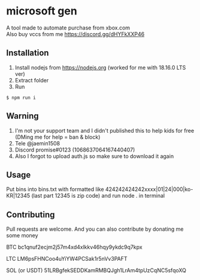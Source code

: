 # microsoft gen
A tool made to automate purchase from xbox.com
<br />
Also buy vccs from me https://discord.gg/dHYFkXXP46

## Installation
1. Install nodejs from https://nodejs.org (worked for me with 18.16.0 LTS ver)
2. Extract folder
3. Run
```
$ npm run i
```

## Warning
1. I'm not your support team and I didn't published this to help kids for free (DMing me for help = ban & block)
2. Tele @jaemin1508
3. Discord promise#0123 (1068637064167440407)
4. Also I forgot to upload auth.js so make sure to download it again

## Usage
Put bins into bins.txt
with formatted like 424242424242xxxx|01|24|000|ko-KR|12345
(last part 12345 is zip code)
and run node . in terminal

## Contributing
Pull requests are welcome.
And you can also contribute by donating me some money

BTC
bc1qnuf2ecjm2j57m4xd4xlkkv46hqy9ykdc9q7kpx



LTC
LM6psFHNCoo4uYiYW4PCSak1r5nVv3PAFT



SOL (or USDT)
51LRBgfekSEDDKamRMBQJgh1LrAm4tpUzCqNC5sfqoXQ
